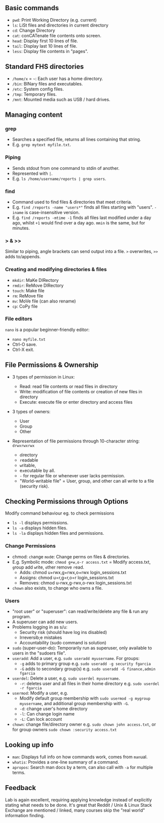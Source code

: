 ## Basic commands

- `pwd`: Print Working Directory (e.g. current)
- `ls`: LiSt files and directories in current directory
- `cd`: Change Directory
- `cat`: conCATenate file contents onto screen.
- `head`: Display first 10 lines of file.
- `tail`: Display last 10 lines of file.
- `less`: Display file contents in "pages".

## Standard FHS directories

- `/home/x` = `~`: Each user has a home directory.
- `/bin`: BINary files and executables.
- `/etc`: System config files.
- `/tmp`: Temporary files.
- `/mnt`: Mounted media such as USB / hard drives.

## Managing content

### grep

- Searches a specified file, returns all lines containing that string.
- E.g. `grep mytext myfile.txt`.

### Piping

- Sends stdout from one command to stdin of another.
- Represented with `|`.
- E.g. `ls /home/username/reports | grep users`.

### find

- Command used to find files & directories that meet criteria.
- E.g. `find /reports -name "users*"` finds all files starting with "users". `-iname` is case-insensitive version.
- E.g. `find /reports -mtime -1` finds all files last modified under a day ago, whilst `+1` would find over a day ago. `mmin` is the same, but for minutes.

### > & >>

Similar to piping, angle brackets can send output into a file. `>` overwrites, `>>` adds to/appends.

### Creating and modifying directories & files

- `mkdir`: MaKe DIRectory
- `rmdir`: ReMove DIRectory
- `touch`: Make file
- `rm`: ReMove file
- `mv`: MoVe file (can also rename)
- `cp`: CoPy file

### File editors

`nano` is a popular beginner-friendly editor:

- `nano myfile.txt`
- Ctrl-O save.
- Ctrl-X exit.

## File Permissions & Ownership

- 3 types of permission in Linux:
  - Read: read file contents or read files in directory 
  - Write: modification of file contents or creation of new files in directory
  - Execute: execute file or enter directory and access files
    
- 3 types of owners:
  - User
  - Group
  - Other
  
- Representation of file permissions through 10-character string: `drwxrwxrwx`
  - `d`irectory
  - `r`eadable
  - `w`ritable,
  - e`x`ecutable by all.
  - `-` for regular file or whenever user lacks permission.
  - "World-writable file" = User, group, and other can all write to a file (security risk).

## Checking Permissions through Options

Modify command behaviour eg. to check permissions
- `ls -l` displays permissions.
- `ls -a` displays hidden files.
- `ls -la` displays hidden files and permissions.
  
### Change Permissions

- chmod: `ch`ange `mod`e: Change perms on files & directories.
- E.g. Symbolic mode: `chmod g+w,o-r access.txt` = Modify access.txt, `g`roup add `w`rite, `o`ther remove `r`ead.
  - Adds: chmod u+rwx,g+rwx,o+rwx login_sessions.txt
  - Assigns: chmod u=r,g=r,o=r login_sessions.txt
  - Removes: chmod u-rwx,g-rwx,o-rwx login_sessions.txt
- `chown` also exists, to change who owns a file.

### Users

- "root user" or "superuser": can read/write/delete any file & run any program.
- A superuser can add new users.
- Problems logging in as s/u:
  - Security risk (should have log ins disabled)
  - Irreversib;e mistakes
  - Accountability (sudo command is solution)
- `sudo` (super-user-do): Temporarily run as superuser, only available to users in the "sudoers file".
- `useradd`: Add a user, e.g. `sudo useradd myusername`. For groups:
  - `-g` adds to primary group e.g. `sudo useradd -g security fgarcia` 
  - `-G` adds to secondary group(s) e.g. `sudo useradd -G finance,admin fgarcia `
- `userdel`: Delete a user, e.g. `sudo userdel myusername`.
  - `-r`: deletes user and all files in their home directory e.g. `sudo userdel -r fgarcia`
- `usermod`: Modify a user, e.g.
  - Modify default group membership with `sudo usermod -g mygroup myusername`, and additional group membership with `-G`.
  - `-d`: change user's home directory
  - `-l`: Can change login name
  - `-L`: Can lock account
- `chown`: change file/directory owner e.g. `sudo chown john access.txt`, or for group owners `sudo chown :security access.txt`


## Looking up info

- `man`: Displays full info on how commands work, comes from `man`ual.
- `whatis`: Provides a one-line summary of a command.
- `apropos`: Search man docs by a term, can also call with `-a` for multiple terms.

## Feedback

Lab is again excellent, requiring applying knowledge instead of explicitly stating what needs to be done. It's great that Reddit / Unix & Linux Stack Exchange are mentioned / linked, many courses skip the "real world" information finding.
